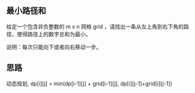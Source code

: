 ## 最小路径和

给定一个包含非负整数的 m x n 网格 grid ，请找出一条从左上角到右下角的路径，使得路径上的数字总和为最小。

说明：每次只能向下或者向右移动一步。

## 思路
动态规划, dp[i][j] = min(dp[i-1][j] + grid[i-1][j], dp[i][j-1]+grid[i][j-1])
